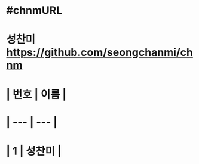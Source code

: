 # \#chnmURL



# 성찬미 https://github.com/seongchanmi/chnm

# 

# | 번호 | 이름  |

# | --- | --- |

# | 1 | 성찬미 |

